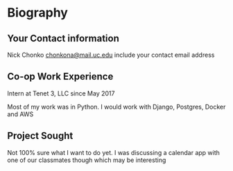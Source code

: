 #  Biography
## Your Contact information
Nick Chonko
chonkona@mail.uc.edu
include your contact email address
## Co-op Work Experience
Intern at Tenet 3, LLC since May 2017

Most of my work was in Python.  I would work with Django, Postgres, Docker and AWS
## Project Sought
Not 100% sure what I want to do yet.  I was discussing a calendar app with one of our classmates though which may be interesting